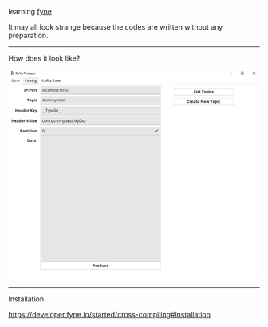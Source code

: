 learning [fyne](https://github.com/fyne-io/fyne)


It may all look strange because the codes are written without any preparation.

---

How does it look like?

![](./gui.jpg)

---

Installation

https://developer.fyne.io/started/cross-compiling#installation